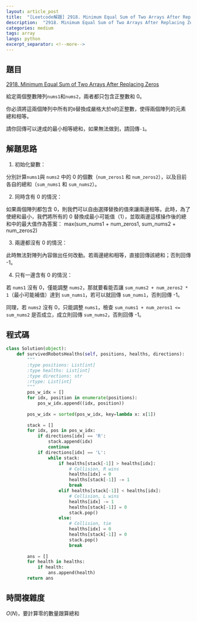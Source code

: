 ```yaml
---
layout: article_post
title:  "[Leetcode解題] 2918. Minimum Equal Sum of Two Arrays After Replacing Zeros"
description:  "2918. Minimum Equal Sum of Two Arrays After Replacing Zeros"
categories: medium
tags: array
langs: python
excerpt_separator: <!--more-->
---
```


## 題目

[2918. Minimum Equal Sum of Two Arrays After Replacing Zeros](https://leetcode.com/problems/minimum-equal-sum-of-two-arrays-after-replacing-zeros/description/?envType=daily-question&envId=2025-05-10)

給定兩個整數陣列`nums1`和`nums2`，兩者都只包含正整數和 0。

你必須將這兩個陣列中所有的`0`替換成嚴格大於`0`的正整數，使得兩個陣列的元素總和相等。

請你回傳可以達成的最小相等總和，如果無法做到，請回傳`-1`。

<!--more-->

## 解題思路

1. 初始化變數：

分別計算`nums1`與 `nums2` 中的 0 的個數（`num_zeros1` 和 `num_zeros2`），以及目前各自的總和（`sum_nums1` 和 `sum_nums2`）。

2. 同時含有 0 的情況：

如果兩個陣列都包含 0，則我們可以自由選擇替換的值來讓兩邊相等。此時，為了使總和最小，我們將所有的 0 替換成最小可能值（1），並取兩邊這樣操作後的總和中的最大值作為答案：
max(sum_nums1 + num_zeros1, sum_nums2 + num_zeros2)

3. 兩邊都沒有 0 的情況：

此時無法對陣列內容做出任何改動。若兩邊總和相等，直接回傳該總和；否則回傳 -1。

4. 只有一邊含有 0 的情況：

若 `nums1` 沒有 0，僅能調整 `nums2`，那就要看能否讓 `sum_nums2 + num_zeros2 * 1`（最小可能補值）達到 `sum_nums1`，若可以就回傳 `sum_nums1`，否則回傳 -1。

同理，若 `nums2` 沒有 0，只能調整 `nums1`，檢查 `sum_nums1 + num_zeros1 <= sum_nums2` 是否成立，成立則回傳 `sum_nums2`，否則回傳 -1。

## 程式碼

```python
class Solution(object):
    def survivedRobotsHealths(self, positions, healths, directions):
        """
        :type positions: List[int]
        :type healths: List[int]
        :type directions: str
        :rtype: List[int]
        """
        pos_w_idx = []
        for idx, position in enumerate(positions):
            pos_w_idx.append((idx, position))
        
        pos_w_idx = sorted(pos_w_idx, key=lambda x: x[1])
        
        stack = []
        for idx, pos in pos_w_idx:
            if directions[idx] == 'R':
                stack.append(idx)
                continue
            if directions[idx] == 'L':
                while stack:
                    if healths[stack[-1]] > healths[idx]:
                        # Collision, R wins
                        healths[idx] = 0
                        healths[stack[-1]] -= 1
                        break
                    elif healths[stack[-1]] < healths[idx]:
                        # Collision, L wins
                        healths[idx] -= 1
                        healths[stack[-1]] = 0
                        stack.pop()
                    else:
                        # Collision, tie
                        healths[idx] = 0
                        healths[stack[-1]] = 0
                        stack.pop()
                        break
        
        ans = []
        for health in healths:
            if health:
                ans.append(health)
        return ans

```

## 時間複雜度

$O(N)$，要計算零的數量跟算總和